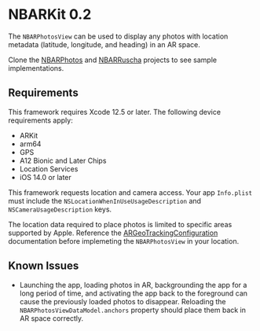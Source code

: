 # NBARKit 0.2

The `NBARPhotosView` can be used to display any photos with location metadata (latitude, longitude, and heading) in an AR space.

Clone the [NBARPhotos](https://github.com/vanvoorden/NBARPhotos) and [NBARRuscha](https://github.com/vanvoorden/NBARRuscha) projects to see sample implementations.

## Requirements

This framework requires Xcode 12.5 or later. The following device requirements apply:

* ARKit
* arm64
* GPS
* A12 Bionic and Later Chips
* Location Services
* iOS 14.0 or later

This framework requests location and camera access. Your app `Info.plist` must include the `NSLocationWhenInUseUsageDescription` and `NSCameraUsageDescription` keys.

The location data required to place photos is limited to specific areas supported by Apple. Reference the [ARGeoTrackingConfiguration](https://developer.apple.com/documentation/arkit/argeotrackingconfiguration) documentation before implemeting the `NBARPhotosView` in your location.    

## Known Issues

* Launching the app, loading photos in AR, backgrounding the app for a long period of time, and activating the app back to the foreground can cause the previously loaded photos to disappear. Reloading the `NBARPhotosViewDataModel.anchors` property should place them back in AR space correctly.
